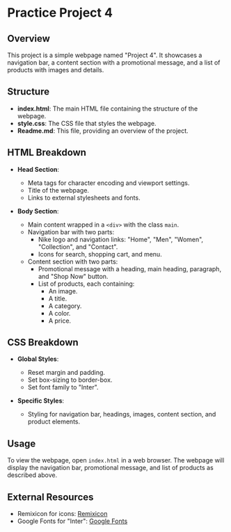 # Practice Project 4

## Overview
This project is a simple webpage named "Project 4". It showcases a navigation bar, a content section with a promotional message, and a list of products with images and details.

## Structure
- **index.html**: The main HTML file containing the structure of the webpage.
- **style.css**: The CSS file that styles the webpage.
- **Readme.md**: This file, providing an overview of the project.

## HTML Breakdown
- **Head Section**:
  - Meta tags for character encoding and viewport settings.
  - Title of the webpage.
  - Links to external stylesheets and fonts.

- **Body Section**:
  - Main content wrapped in a `<div>` with the class `main`.
  - Navigation bar with two parts:
    - Nike logo and navigation links: "Home", "Men", "Women", "Collection", and "Contact".
    - Icons for search, shopping cart, and menu.
  - Content section with two parts:
    - Promotional message with a heading, main heading, paragraph, and "Shop Now" button.
    - List of products, each containing:
      - An image.
      - A title.
      - A category.
      - A color.
      - A price.

## CSS Breakdown
- **Global Styles**:
  - Reset margin and padding.
  - Set box-sizing to border-box.
  - Set font family to "Inter".

- **Specific Styles**:
  - Styling for navigation bar, headings, images, content section, and product elements.

## Usage
To view the webpage, open `index.html` in a web browser. The webpage will display the navigation bar, promotional message, and list of products as described above.

## External Resources
- Remixicon for icons: [Remixicon](https://cdn.jsdelivr.net/npm/remixicon@4.3.0/fonts/remixicon.css)
- Google Fonts for "Inter": [Google Fonts](https://fonts.googleapis.com/css2?family=Inter:ital,opsz,wght@0,14..32,100..900;1,14..32,100..900&display=swap)

